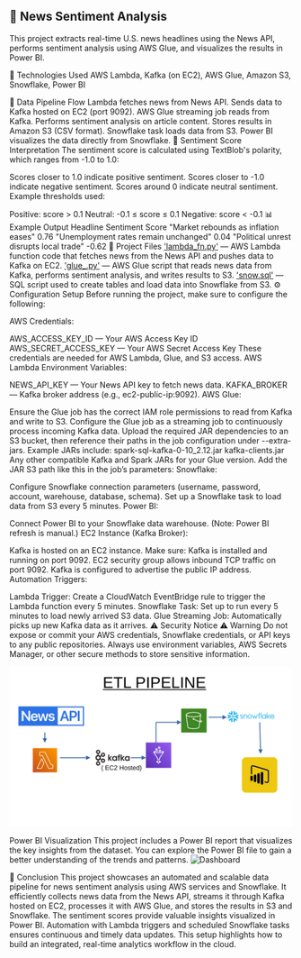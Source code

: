 📰 News Sentiment Analysis
------------------------------
This project extracts real-time U.S. news headlines using the News API, performs sentiment analysis using AWS Glue, and visualizes the results in Power BI.

🔧 Technologies Used
AWS Lambda, Kafka (on EC2), AWS Glue, Amazon S3, Snowflake, Power BI

🔄 Data Pipeline Flow
Lambda fetches news from News API.
Sends data to Kafka hosted on EC2 (port 9092).
AWS Glue streaming job reads from Kafka.
Performs sentiment analysis on article content.
Stores results in Amazon S3 (CSV format).
Snowflake task loads data from S3.
Power BI visualizes the data directly from Snowflake.
🧠 Sentiment Score Interpretation
The sentiment score is calculated using TextBlob's polarity, which ranges from -1.0 to 1.0:

Scores closer to 1.0 indicate positive sentiment.
Scores closer to -1.0 indicate negative sentiment.
Scores around 0 indicate neutral sentiment.
Example thresholds used:

Positive: score > 0.1
Neutral: -0.1 ≤ score ≤ 0.1
Negative: score < -0.1
📊 Example Output
Headline	Sentiment Score
"Market rebounds as inflation eases"	0.76
"Unemployment rates remain unchanged"	0.04
"Political unrest disrupts local trade"	-0.62
📂 Project Files
['lambda_fn.py'](lambda_fn.py) — AWS Lambda function code that fetches news from the News API and pushes data to Kafka on EC2.
['glue_.py'](glue_.py) — AWS Glue script that reads news data from Kafka, performs sentiment analysis, and writes results to S3.
['snow.sql'](snow.sql) — SQL script used to create tables and load data into Snowflake from S3.
⚙️ Configuration Setup
Before running the project, make sure to configure the following:

AWS Credentials:

AWS_ACCESS_KEY_ID — Your AWS Access Key ID
AWS_SECRET_ACCESS_KEY — Your AWS Secret Access Key
These credentials are needed for AWS Lambda, Glue, and S3 access.
AWS Lambda Environment Variables:

NEWS_API_KEY — Your News API key to fetch news data.
KAFKA_BROKER — Kafka broker address (e.g., ec2-public-ip:9092).
AWS Glue:

Ensure the Glue job has the correct IAM role permissions to read from Kafka and write to S3.
Configure the Glue job as a streaming job to continuously process incoming Kafka data.
Upload the required JAR dependencies to an S3 bucket, then reference their paths in the job configuration under --extra-jars. Example JARs include:
spark-sql-kafka-0-10_2.12.jar
kafka-clients.jar
Any other compatible Kafka and Spark JARs for your Glue version.
Add the JAR S3 path like this in the job’s parameters:
Snowflake:

Configure Snowflake connection parameters (username, password, account, warehouse, database, schema).
Set up a Snowflake task to load data from S3 every 5 minutes.
Power BI:

Connect Power BI to your Snowflake data warehouse.
(Note: Power BI refresh is manual.)
EC2 Instance (Kafka Broker):

Kafka is hosted on an EC2 instance.
Make sure:
Kafka is installed and running on port 9092.
EC2 security group allows inbound TCP traffic on port 9092.
Kafka is configured to advertise the public IP address.
Automation Triggers:

Lambda Trigger: Create a CloudWatch EventBridge rule to trigger the Lambda function every 5 minutes.
Snowflake Task: Set up to run every 5 minutes to load newly arrived S3 data.
Glue Streaming Job: Automatically picks up new Kafka data as it arrives.
⚠️ Security Notice
⚠️ Warning
Do not expose or commit your AWS credentials, Snowflake credentials, or API keys to any public repositories.
Always use environment variables, AWS Secrets Manager, or other secure methods to store sensitive information.

![Architecture](newetl.jpeg)

Power BI Visualization
This project includes a Power BI report that visualizes the key insights from the dataset. You can explore the Power BI file to gain a better understanding of the trends and patterns.
![Dashboard](MYPOWERBI_PROJECT.pbix)

🧾 Conclusion
This project showcases an automated and scalable data pipeline for news sentiment analysis using AWS services and Snowflake. It efficiently collects news data from the News API, streams it through Kafka hosted on EC2, processes it with AWS Glue, and stores the results in S3 and Snowflake. The sentiment scores provide valuable insights visualized in Power BI. Automation with Lambda triggers and scheduled Snowflake tasks ensures continuous and timely data updates. This setup highlights how to build an integrated, real-time analytics workflow in the cloud.
